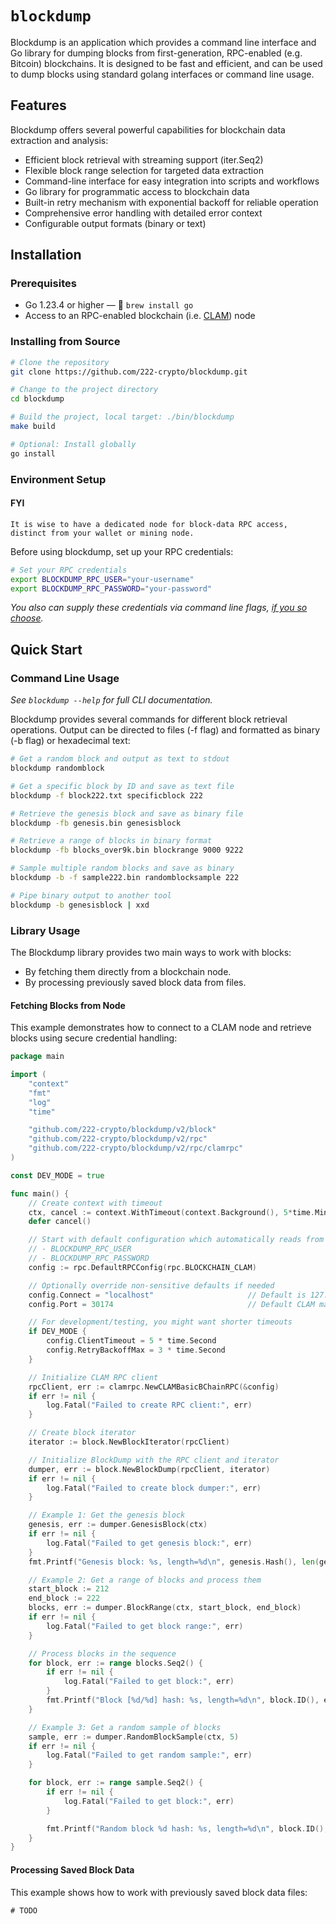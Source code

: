 # `blockdump`

Blockdump is an application which provides a command line interface and Go library for dumping blocks from first-generation, RPC-enabled (e.g. Bitcoin) blockchains. It is designed to be fast and efficient, and can be used to dump blocks using standard golang interfaces or command line usage.

## Features

Blockdump offers several powerful capabilities for blockchain data extraction and analysis:

- Efficient block retrieval with streaming support (iter.Seq2)
- Flexible block range selection for targeted data extraction
- Command-line interface for easy integration into scripts and workflows
- Go library for programmatic access to blockchain data
- Built-in retry mechanism with exponential backoff for reliable operation
- Comprehensive error handling with detailed error context
- Configurable output formats (binary or text)

## Installation

### Prerequisites

- Go 1.23.4 or higher — 🍺 `brew install go`
- Access to an RPC-enabled blockchain (i.e. [CLAM](https://github.com/222-crypto/getclams)) node


### Installing from Source

```bash
# Clone the repository
git clone https://github.com/222-crypto/blockdump.git

# Change to the project directory
cd blockdump

# Build the project, local target: ./bin/blockdump
make build

# Optional: Install globally
go install
```


### Environment Setup

#### FYI
```
It is wise to have a dedicated node for block-data RPC access, distinct from your wallet or mining node.
```

Before using blockdump, set up your RPC credentials:

```bash
# Set your RPC credentials
export BLOCKDUMP_RPC_USER="your-username"
export BLOCKDUMP_RPC_PASSWORD="your-password"
```

_You also can supply these credentials via command line flags, [if you so choose](https://www.netmeister.org/blog/passing-passwords.html)._


## Quick Start

### Command Line Usage

_See `blockdump --help` for full CLI documentation._

Blockdump provides several commands for different block retrieval
operations. Output can be directed to files (-f flag) and
formatted as binary (-b flag) or hexadecimal text:

```bash
# Get a random block and output as text to stdout
blockdump randomblock

# Get a specific block by ID and save as text file
blockdump -f block222.txt specificblock 222

# Retrieve the genesis block and save as binary file
blockdump -fb genesis.bin genesisblock

# Retrieve a range of blocks in binary format
blockdump -fb blocks_over9k.bin blockrange 9000 9222

# Sample multiple random blocks and save as binary
blockdump -b -f sample222.bin randomblocksample 222

# Pipe binary output to another tool
blockdump -b genesisblock | xxd
```

### Library Usage

The Blockdump library provides two main ways to work with blocks:
 - By fetching them directly from a blockchain node.
 - By processing previously saved block data from files.

#### Fetching Blocks from Node

This example demonstrates how to connect to a CLAM node and retrieve blocks using secure credential handling:
```go
package main

import (
	"context"
	"fmt"
	"log"
	"time"

	"github.com/222-crypto/blockdump/v2/block"
	"github.com/222-crypto/blockdump/v2/rpc"
	"github.com/222-crypto/blockdump/v2/rpc/clamrpc"
)

const DEV_MODE = true

func main() {
	// Create context with timeout
	ctx, cancel := context.WithTimeout(context.Background(), 5*time.Minute)
	defer cancel()

	// Start with default configuration which automatically reads from environment variables:
	// - BLOCKDUMP_RPC_USER
	// - BLOCKDUMP_RPC_PASSWORD
	config := rpc.DefaultRPCConfig(rpc.BLOCKCHAIN_CLAM)

	// Optionally override non-sensitive defaults if needed
	config.Connect = "localhost"                     // Default is 127.0.0.1
	config.Port = 30174                              // Default CLAM mainnet port

	// For development/testing, you might want shorter timeouts
	if DEV_MODE {
		config.ClientTimeout = 5 * time.Second
		config.RetryBackoffMax = 3 * time.Second
	}

	// Initialize CLAM RPC client
	rpcClient, err := clamrpc.NewCLAMBasicBChainRPC(&config)
	if err != nil {
		log.Fatal("Failed to create RPC client:", err)
	}

	// Create block iterator
	iterator := block.NewBlockIterator(rpcClient)

	// Initialize BlockDump with the RPC client and iterator
	dumper, err := block.NewBlockDump(rpcClient, iterator)
	if err != nil {
		log.Fatal("Failed to create block dumper:", err)
	}

	// Example 1: Get the genesis block
	genesis, err := dumper.GenesisBlock(ctx)
	if err != nil {
		log.Fatal("Failed to get genesis block:", err)
	}
	fmt.Printf("Genesis block: %s, length=%d\n", genesis.Hash(), len(genesis.Bytes()))

	// Example 2: Get a range of blocks and process them
	start_block := 212
	end_block := 222
	blocks, err := dumper.BlockRange(ctx, start_block, end_block)
	if err != nil {
		log.Fatal("Failed to get block range:", err)
	}

	// Process blocks in the sequence
	for block, err := range blocks.Seq2() {
		if err != nil {
			log.Fatal("Failed to get block:", err)
		}
		fmt.Printf("Block [%d/%d] hash: %s, length=%d\n", block.ID(), end_block, block.Hash(), len(block.Bytes()))
	}

	// Example 3: Get a random sample of blocks
	sample, err := dumper.RandomBlockSample(ctx, 5)
	if err != nil {
		log.Fatal("Failed to get random sample:", err)
	}

	for block, err := range sample.Seq2() {
		if err != nil {
			log.Fatal("Failed to get block:", err)
		}

		fmt.Printf("Random block %d hash: %s, length=%d\n", block.ID(), block.Hash(), len(block.Bytes()))
	}
}
```

#### Processing Saved Block Data

This example shows how to work with previously saved block data files:
```go
# TODO
```
